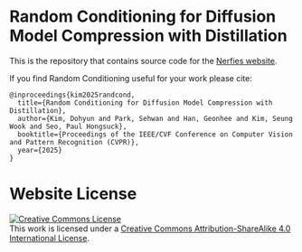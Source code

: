 # Random Conditioning for Diffusion Model Compression with Distillation

This is the repository that contains source code for the [Nerfies website](https://nerfies.github.io).

If you find Random Conditioning useful for your work please cite:
```
@inproceedings{kim2025randcond,
  title={Random Conditioning for Diffusion Model Compression with Distillation},
  author={Kim, Dohyun and Park, Sehwan and Han, Geonhee and Kim, Seung Wook and Seo, Paul Hongsuck},
  booktitle={Proceedings of the IEEE/CVF Conference on Computer Vision and Pattern Recognition (CVPR)},
  year={2025}
}
```

# Website License
<a rel="license" href="http://creativecommons.org/licenses/by-sa/4.0/"><img alt="Creative Commons License" style="border-width:0" src="https://i.creativecommons.org/l/by-sa/4.0/88x31.png" /></a><br />This work is licensed under a <a rel="license" href="http://creativecommons.org/licenses/by-sa/4.0/">Creative Commons Attribution-ShareAlike 4.0 International License</a>.


<!-- @article{kim2025randcond,
  title={Random Conditioning for Diffusion Model Compression with Distillation},
  author={Kim, Dohyun and Park, Sehwan and Han, Geonhee and Kim, Seung Wook and Seo, Paul Hongsuck},
  journal={arXiv preprint arXiv:2502.06139},
  year={2025}
} -->